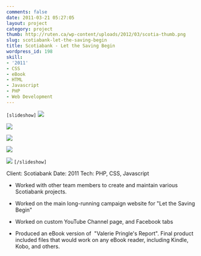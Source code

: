 ```yaml
---
comments: false
date: 2011-03-21 05:27:05
layout: project
category: project
thumb: http://ruten.ca/wp-content/uploads/2012/03/scotia-thumb.png
slug: scotiabank-let-the-saving-begin
title: Scotiabank - Let the Saving Begin
wordpress_id: 198
skill:
- '2011'
- CSS
- eBook
- HTML
- Javascript
- PHP
- Web Development
---
```


`[slideshow]`
![](http://ruten.ca/wp-content/uploads/2012/03/scotia-cropped3-site1.jpg)

![](http://ruten.ca/wp-content/uploads/2012/03/scotia-cropped2-site.jpg)

![](http://ruten.ca/wp-content/uploads/2012/03/scotia-cropped4-youtube.jpg)

![](http://ruten.ca/wp-content/uploads/2012/03/scotia-cropped5-fb.jpg)

![](http://ruten.ca/wp-content/uploads/2012/03/scotia-cropped1-ebook.jpg)
`[/slideshow]`

Client: Scotiabank
Date: 2011
Tech: PHP, CSS, Javascript



	
  * Worked with other team members to create and maintain various Scotiabank projects.

	
  * Worked on the main long-running campaign website for "Let the Saving Begin"

	
  * Worked on custom YouTube Channel page, and Facebook tabs

	
  * Produced an eBook version of  "Valerie Pringle's Report". Final product included files that would work on any eBook reader, including Kindle, Kobo, and others.


